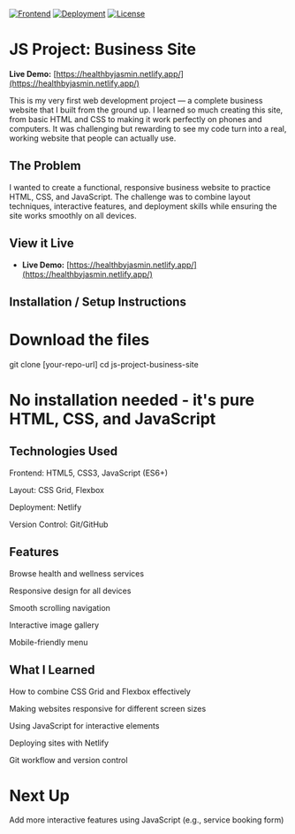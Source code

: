 [![Frontend](https://img.shields.io/badge/Frontend-HTML%2CCSS%2CJS-orange?logo=javascript)](https://healthbyjasmin.netlify.app/)
[![Deployment](https://img.shields.io/badge/Deployment-Netlify-brightgreen?logo=netlify)](https://healthbyjasmin.netlify.app/)
[![License](https://img.shields.io/badge/License-MIT-yellow)](LICENSE)

# JS Project: Business Site
**Live Demo:** [https://healthbyjasmin.netlify.app/](https://healthbyjasmin.netlify.app/)  

This is my very first web development project — a complete business website that I built from the ground up. I learned so much creating this site, from basic HTML and CSS to making it work perfectly on phones and computers. It was challenging but rewarding to see my code turn into a real, working website that people can actually use.

## The Problem
I wanted to create a functional, responsive business website to practice HTML, CSS, and JavaScript. The challenge was to combine layout techniques, interactive features, and deployment skills while ensuring the site works smoothly on all devices.

## View it Live
- **Live Demo:** [https://healthbyjasmin.netlify.app/](https://healthbyjasmin.netlify.app/)

## Installation / Setup Instructions
# Download the files
git clone [your-repo-url]
cd js-project-business-site

# No installation needed - it's pure HTML, CSS, and JavaScript

## Technologies Used

Frontend: HTML5, CSS3, JavaScript (ES6+)

Layout: CSS Grid, Flexbox

Deployment: Netlify

Version Control: Git/GitHub

## Features

Browse health and wellness services

Responsive design for all devices

Smooth scrolling navigation

Interactive image gallery

Mobile-friendly menu

## What I Learned

How to combine CSS Grid and Flexbox effectively

Making websites responsive for different screen sizes

Using JavaScript for interactive elements

Deploying sites with Netlify

Git workflow and version control

# Next Up 
Add more interactive features using JavaScript (e.g., service booking form)